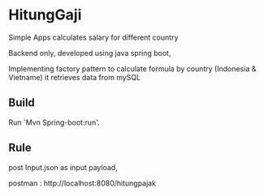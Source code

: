 # HitungGaji

Simple Apps calculates salary for different country

Backend only, developed using java spring boot, 

Implementing factory pattern to calculate formula by country (Indonesia & Vietname)
it retrieves data from mySQL

## Build

Run `Mvn Spring-boot:run'.

## Rule
post Input.json as input payload,

postman : http://localhost:8080/hitungpajak

